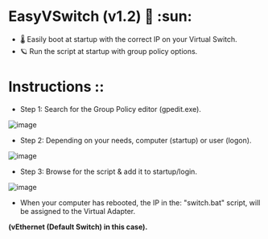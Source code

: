 # EasyVSwitch (v1.2) :crescent_moon: :sun: 
* :thermometer: Easily boot at startup with the correct IP on your Virtual Switch.
* :ringed_planet: Run the script at startup with group policy options.

# Instructions :: 

* Step 1: Search for the Group Policy editor (gpedit.exe).

![image](https://user-images.githubusercontent.com/91343617/150462137-207c72d7-d898-4ea6-8b21-c3c70dcc21b5.png)

* Step 2: Depending on your needs, computer (startup) or user (logon).

![image](https://user-images.githubusercontent.com/91343617/150462338-f3a8d0df-6234-4453-b152-c4ac8258a0b5.png)

* Step 3: Browse for the script & add it to startup/login.

![image](https://user-images.githubusercontent.com/91343617/150462737-8b84914f-7e29-4c55-948a-ef970e7fed09.png)

* When your computer has rebooted, the IP in the: "switch.bat" script, will be assigned to the Virtual Adapter. 

**(vEthernet (Default Switch) in this case).**
